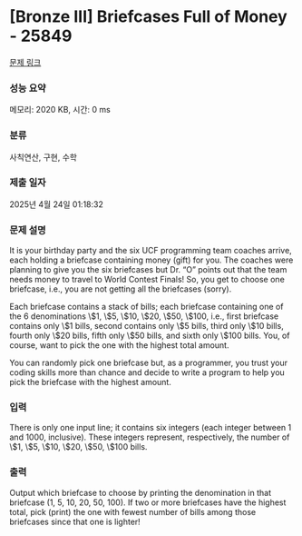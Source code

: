 # [Bronze III] Briefcases Full of Money - 25849 

[문제 링크](https://www.acmicpc.net/problem/25849) 

### 성능 요약

메모리: 2020 KB, 시간: 0 ms

### 분류

사칙연산, 구현, 수학

### 제출 일자

2025년 4월 24일 01:18:32

### 문제 설명

<p>It is your birthday party and the six UCF programming team coaches arrive, each holding a briefcase containing money (gift) for you. The coaches were planning to give you the six briefcases but Dr. “O” points out that the team needs money to travel to World Contest Finals! So, you get to choose one briefcase, i.e., you are not getting all the briefcases (sorry).</p>

<p>Each briefcase contains a stack of bills; each briefcase containing one of the 6 denominations \$1, \$5, \$10, \$20, \$50, \$100, i.e., first briefcase contains only \$1 bills, second contains only \$5 bills, third only \$10 bills, fourth only \$20 bills, fifth only \$50 bills, and sixth only \$100 bills. You, of course, want to pick the one with the highest total amount.</p>

<p>You can randomly pick one briefcase but, as a programmer, you trust your coding skills more than chance and decide to write a program to help you pick the briefcase with the highest amount.</p>

### 입력 

 <p>There is only one input line; it contains six integers (each integer between 1 and 1000, inclusive). These integers represent, respectively, the number of \$1, \$5, \$10, \$20, \$50, \$100 bills.</p>

### 출력 

 <p>Output which briefcase to choose by printing the denomination in that briefcase (1, 5, 10, 20, 50, 100). If two or more briefcases have the highest total, pick (print) the one with fewest number of bills among those briefcases since that one is lighter!</p>


